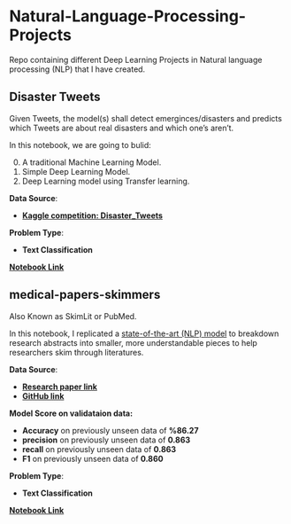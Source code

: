 # Natural-Language-Processing-Projects
Repo containing different Deep Learning Projects in Natural language processing (NLP) that I have created.

## Disaster Tweets
Given Tweets, the model(s) shall detect emerginces/disasters and predicts which Tweets are about real disasters and which one’s aren’t.

In this notebook, we are going to bulid:

0. A traditional Machine Learning Model.
1. Simple Deep Learning Model.
2. Deep Learning model using Transfer learning.

**Data Source**: 
* [**Kaggle competition: Disaster_Tweets**](https://www.kaggle.com/competitions/nlp-getting-started)

**Problem Type**: 
* **Text Classification**

[**Notebook Link**](https://github.com/Sayed-Husain/Natural-Language-Processing-Projects/blob/main/Disaster_Tweets/Disaster_Tweets.ipynb)

## medical-papers-skimmers

Also Known as SkimLit or PubMed.

In this notebook, I replicated a [state-of-the-art (NLP) model](https://arxiv.org/abs/1710.06071) to breakdown research abstracts into smaller, more understandable pieces to help researchers skim through literatures.


**Data Source**: 
* [**Research paper link**](https://arxiv.org/abs/1710.06071)
* [**GitHub link**](https://github.com/Franck-Dernoncourt/pubmed-rct)

**Model Score on validataion data:**
* **Accuracy** on previously unseen data of **%86.27**
* **precision** on previously unseen data of **0.863**	
* **recall** on previously unseen data of **0.863**	
* **F1** on previously unseen data of **0.860**

**Problem Type**: 
* **Text Classification**

[**Notebook Link**](https://github.com/Sayed-Husain/medical-papers-skimmers/blob/main/model.ipynb)

